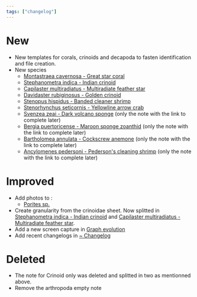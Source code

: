 ```yaml
---
tags: ["changelog"]
---
```

# New
- New templates for corals, crinoids and decapoda to fasten identification and file creation.
- New species
	- [Montastraea cavernosa - Great star coral](Montastraea%20cavernosa%20-%20Great%20star%20coral.md)
	- [Stephanometra indica - Indian crinoid](Stephanometra%20indica%20-%20Indian%20crinoid.md)
	- [Capilaster multiradiatus - Multiradiate feather star](Capilaster%20multiradiatus%20-%20Multiradiate%20feather%20star.md)
	- [Davidaster rubiginosus - Golden crinoid](Davidaster%20rubiginosus%20-%20Golden%20crinoid.md)
	- [Stenopus hispidus - Banded cleaner shrimp](Stenopus%20hispidus%20-%20Banded%20cleaner%20shrimp.md)
	- [Stenorhynchus seticornis - Yellowline arrow crab](Stenorhynchus%20seticornis%20-%20Yellowline%20arrow%20crab.md)
	- [Svenzea zeai - Dark volcano sponge](Svenzea%20zeai%20-%20Dark%20volcano%20sponge.md) (only the note with the link to complete later)
	- [Bergia puertoricense - Maroon sponge zoanthid](Bergia%20puertoricense%20-%20Maroon%20sponge%20zoanthid.md) (only the note with the link to complete later)
	- [Bartholomea annulata - Cockscrew anemone](Bartholomea%20annulata%20-%20Cockscrew%20anemone.md) (only the note with the link to complete later)
	- [Ancylomenes pedersoni - Pederson's cleaning shrimp](Ancylomenes%20pedersoni%20-%20Pederson's%20cleaning%20shrimp.md) (only the note with the link to complete later)

# Improved
- Add photos to :
	- [Porites sp.](Porites%20sp..md)
- Create granularity from the crinoidae sheet. Now splitted in [Stephanometra indica - Indian crinoid](Stephanometra%20indica%20-%20Indian%20crinoid.md) and [Capilaster multiradiatus - Multiradiate feather star](Capilaster%20multiradiatus%20-%20Multiradiate%20feather%20star.md). 
- Add a new screen capture in [Graph evolution](Graph%20evolution.md)
- Add recent changelogs in [~ Changelog](~%20Changelog.md)

# Deleted
- The note for Crinoid only was deleted and splitted in two as mentionned above.
- Remove the arthropoda empty note